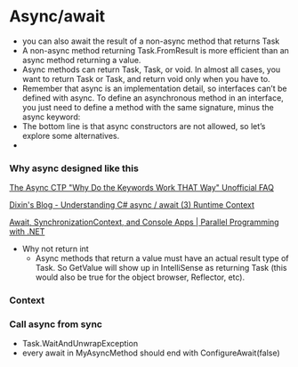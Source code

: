 # Async/await

- you can also await the result of a non-async method that returns Task
- A non-async method returning Task.FromResult is more efficient than an async method returning a value.
- Async methods can return Task<T>, Task, or void. In almost all cases, you want to return Task<T> or Task, and return void only when you have to.
- Remember that async is an implementation detail, so interfaces can’t be defined with async. To define an asynchronous method in an interface, you just need to define a method with the same signature, minus the async keyword:
- The bottom line is that async constructors are not allowed, so let’s explore some alternatives.
- 


### Why async designed like this
[The Async CTP "Why Do the Keywords Work THAT Way" Unofficial FAQ](https://blog.stephencleary.com/2011/09/async-ctp-why-do-keywords-work-that-way.html)

[Dixin's Blog - Understanding C# async / await (3) Runtime Context](https://weblogs.asp.net/dixin/understanding-c-sharp-async-await-3-runtime-context)

[Await, SynchronizationContext, and Console Apps \| Parallel Programming with .NET](https://blogs.msdn.microsoft.com/pfxteam/2012/01/20/await-synchronizationcontext-and-console-apps/)
- Why not return int
  - Async methods that return a value must have an actual result type of Task<TResult>. So GetValue will show up in IntelliSense as returning Task<TResult> (this would also be true for the object browser, Reflector, etc).

### Context

### Call async from sync
- Task.WaitAndUnwrapException
- every await in MyAsyncMethod should end with ConfigureAwait(false)

